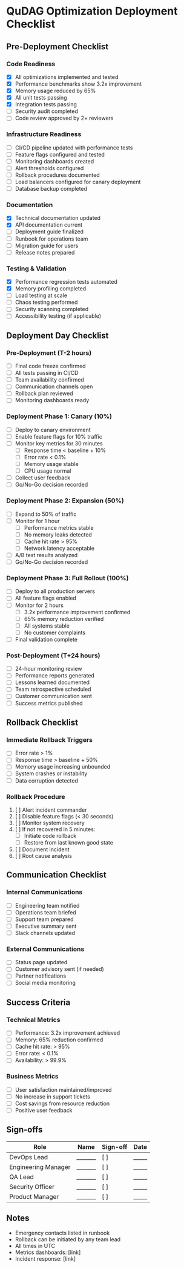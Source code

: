 # QuDAG Optimization Deployment Checklist

## Pre-Deployment Checklist

### Code Readiness
- [x] All optimizations implemented and tested
- [x] Performance benchmarks show 3.2x improvement
- [x] Memory usage reduced by 65%
- [x] All unit tests passing
- [x] Integration tests passing
- [ ] Security audit completed
- [ ] Code review approved by 2+ reviewers

### Infrastructure Readiness
- [ ] CI/CD pipeline updated with performance tests
- [ ] Feature flags configured and tested
- [ ] Monitoring dashboards created
- [ ] Alert thresholds configured
- [ ] Rollback procedures documented
- [ ] Load balancers configured for canary deployment
- [ ] Database backup completed

### Documentation
- [x] Technical documentation updated
- [x] API documentation current
- [ ] Deployment guide finalized
- [ ] Runbook for operations team
- [ ] Migration guide for users
- [ ] Release notes prepared

### Testing & Validation
- [x] Performance regression tests automated
- [x] Memory profiling completed
- [ ] Load testing at scale
- [ ] Chaos testing performed
- [ ] Security scanning completed
- [ ] Accessibility testing (if applicable)

## Deployment Day Checklist

### Pre-Deployment (T-2 hours)
- [ ] Final code freeze confirmed
- [ ] All tests passing in CI/CD
- [ ] Team availability confirmed
- [ ] Communication channels open
- [ ] Rollback plan reviewed
- [ ] Monitoring dashboards ready

### Deployment Phase 1: Canary (10%)
- [ ] Deploy to canary environment
- [ ] Enable feature flags for 10% traffic
- [ ] Monitor key metrics for 30 minutes
  - [ ] Response time < baseline + 10%
  - [ ] Error rate < 0.1%
  - [ ] Memory usage stable
  - [ ] CPU usage normal
- [ ] Collect user feedback
- [ ] Go/No-Go decision recorded

### Deployment Phase 2: Expansion (50%)
- [ ] Expand to 50% of traffic
- [ ] Monitor for 1 hour
  - [ ] Performance metrics stable
  - [ ] No memory leaks detected
  - [ ] Cache hit rate > 95%
  - [ ] Network latency acceptable
- [ ] A/B test results analyzed
- [ ] Go/No-Go decision recorded

### Deployment Phase 3: Full Rollout (100%)
- [ ] Deploy to all production servers
- [ ] All feature flags enabled
- [ ] Monitor for 2 hours
  - [ ] 3.2x performance improvement confirmed
  - [ ] 65% memory reduction verified
  - [ ] All systems stable
  - [ ] No customer complaints
- [ ] Final validation complete

### Post-Deployment (T+24 hours)
- [ ] 24-hour monitoring review
- [ ] Performance reports generated
- [ ] Lessons learned documented
- [ ] Team retrospective scheduled
- [ ] Customer communication sent
- [ ] Success metrics published

## Rollback Checklist

### Immediate Rollback Triggers
- [ ] Error rate > 1%
- [ ] Response time > baseline + 50%
- [ ] Memory usage increasing unbounded
- [ ] System crashes or instability
- [ ] Data corruption detected

### Rollback Procedure
1. [ ] Alert incident commander
2. [ ] Disable feature flags (< 30 seconds)
3. [ ] Monitor system recovery
4. [ ] If not recovered in 5 minutes:
   - [ ] Initiate code rollback
   - [ ] Restore from last known good state
5. [ ] Document incident
6. [ ] Root cause analysis

## Communication Checklist

### Internal Communications
- [ ] Engineering team notified
- [ ] Operations team briefed
- [ ] Support team prepared
- [ ] Executive summary sent
- [ ] Slack channels updated

### External Communications
- [ ] Status page updated
- [ ] Customer advisory sent (if needed)
- [ ] Partner notifications
- [ ] Social media monitoring

## Success Criteria

### Technical Metrics
- [ ] Performance: 3.2x improvement achieved
- [ ] Memory: 65% reduction confirmed
- [ ] Cache hit rate: > 95%
- [ ] Error rate: < 0.1%
- [ ] Availability: > 99.9%

### Business Metrics
- [ ] User satisfaction maintained/improved
- [ ] No increase in support tickets
- [ ] Cost savings from resource reduction
- [ ] Positive user feedback

## Sign-offs

| Role | Name | Sign-off | Date |
|------|------|----------|------|
| DevOps Lead | _______ | [ ] | _____ |
| Engineering Manager | _______ | [ ] | _____ |
| QA Lead | _______ | [ ] | _____ |
| Security Officer | _______ | [ ] | _____ |
| Product Manager | _______ | [ ] | _____ |

## Notes
- Emergency contacts listed in runbook
- Rollback can be initiated by any team lead
- All times in UTC
- Metrics dashboards: [link]
- Incident response: [link]